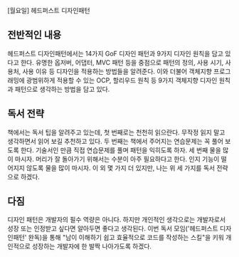 [월요일] 헤드퍼스트 디자인패턴

## 전반적인 내용
헤드퍼스트 디자인패턴에서는 14가지 GoF 디자인 패턴과 9가지 디자인 원칙을 담고 있다고 한다.
유명한 옵저버, 어댑터, MVC 패턴 등을 중점으로 패턴의 정의, 사용 시기, 사용처, 사용 이유 등 디자인을 적용하는 방법들을 알려준다.
이와 더불어 객체지향 프로그래밍에 광범위하게 적용할 수 있는 OCP, 할리우드 원칙 등 9가지 객체지향 디자인 원칙과 패턴으로 생각하는 방법을 담고 있다.

## 독서 전략
책에서는 독서 팁을 알려주고 있는데, 첫 번째로는 천천히 읽으란다. 무작정 읽지 말고 생각하면서 읽어 보길 추천하고 있다.
두 번째는 책에서 주어지는 연습문제는 꼭 풀어 보도록 한다. 기술서인 만큼 직접 연습문제를 풀며 패턴을 익히도록 하자.
세 번째 물을 많이 마시자. 머리가 잘 돌아가기 위해서는 수분이 아주 필요하다고 한다. 인지 기능이 떨어지지 않도록 물을 많이 마시자.
이 외 몇 가지 더 있지만, 나는 위 세 가지를 독서 전략으로 하겠다.

## 다짐
디자인 패턴은 개발자의 필수 역량은 아니다. 하지만 개인적인 생각으로는 개발자로서 성장 또는 인정받고 싶다면 알아두면 좋다고 생각된다.
이번 독서 모임('헤드퍼스트 디자인패턴' 완독)을 통해 "남이 이해하기 쉽고 효율적으로 코드를 작성하는 스킬"을 키워 개인적으로 성장하는 개발자에 한 발짝 나아가도록 하겠다.